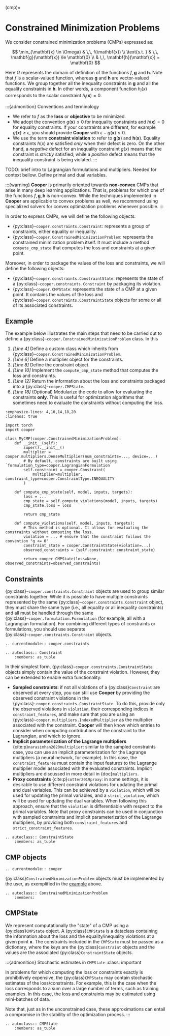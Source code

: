 (cmp)=

# Constrained Minimization Problems

We consider constrained minimization problems (CMPs) expressed as:

$$
\min_{\mathbf{x} \in \Omega} & \,\, f(\mathbf{x}) \\ \text{s.t. }
& \,\, \mathbf{g}(\mathbf{x}) \le \mathbf{0} \\ & \,\, \mathbf{h}(\mathbf{x}) = \mathbf{0}
$$

Here $\Omega$ represents the domain of definition of the functions $f, \mathbf{g}$ and $\mathbf{h}$. Note that $f$ is a scalar-valued function, whereas $\mathbf{g}$ and $\mathbf{h}$ are vector-valued functions. We group together all the inequality constraints in $\mathbf{g}$ and all the equality constraints in $\mathbf{h}$.
In other words, a component function $h_i(x)$ corresponds to the scalar constraint
$h_i(\mathbf{x}) = 0$.

:::{admonition} Conventions and terminology

- We refer to $f$ as the **loss** or **objective** to be minimized.
- We adopt the convention $g(\mathbf{x}) \le 0$ for inequality constraints and $h(\mathbf{x}) = 0$ for equality constraints. If your constraints are different, for example $g(\mathbf{x}) \ge \epsilon$, you should provide **Cooper** with $\epsilon - g(\mathbf{x}) \le 0$.
- We use the term **constraint violation** to refer to $\mathbf{g}(\mathbf{x})$ and $\mathbf{h}(\mathbf{x})$. Equality constraints $h(x)$ are satisfied *only* when their defect is zero. On the other hand, a *negative* defect for an inequality constraint $g(x)$ means that the constraint is *strictly* satisfied; while a *positive* defect means that the inequality constraint is being violated.
:::

TODO: brief intro to Lagrangian formulations and multipliers. Needed for context bellow. Define primal and dual variables.

:::{warning}
**Cooper** is primarily oriented towards **non-convex** CMPs that arise
in many deep learning applications. That is, problems for which one of
the functions $f, \mathbf{g}, \mathbf{h}$ is non-convex. While the techniques
implemented in **Cooper** are applicable to convex problems as well, we
recommend using specialized solvers for convex optimization problems whenever
possible.
:::

In order to express CMPs, we will define the following objects:
- {py:class}`~cooper.constraints.Constraint`: represents a group of constraints, either equality or inequality.
- {py:class}`~cooper.ConstrainedMinimizationProblem`: represents the constrained minimization problem itself. It must include a method `compute_cmp_state` that computes the loss and constraints at a given point.

Moreover, in order to package the values of the loss and constraints, we will define the following objects:
- {py:class}`~cooper.constraints.ConstraintState`: represents the state of a {py:class}`~cooper.constraints.Constraint` by packaging its violation.
- {py:class}`~cooper.CMPState`: represents the state of a CMP at a given point. It contains the values of the loss and {py:class}`~cooper.constraints.ConstraintState` objects for some or all of its associated constraints.

## Example

The example below illustrates the main steps that need to be carried out to
define a {py:class}`~cooper.ConstrainedMinimizationProblem` class. In this

1. *\[Line 4\]* Define a custom class which inherits from {py:class}`~cooper.ConstrainedMinimizationProblem`.
2. *\[Line 6\]* Define a multiplier object for the constraints.
3. *\[Line 8\]* Define the constraint object.
4. *\[Line 10\]* Implement the `compute_cmp_state` method that computes the loss and constraints.
5. *\[Line 12\]* Return the information about the loss and constraints packaged into a {py:class}`~cooper.CMPState`.
6. *\[Line 18\]* (Optional) Modularize the code to allow for evaluating the constraints **only**. This is useful for optimization algorithms that sometimes need to evaluate the constraints without computing the loss.

```{code-block} python
:emphasize-lines: 4,10,14,18,20
:linenos: true

import torch
import cooper

class MyCMP(cooper.ConstrainedMinimizationProblem):
    def __init__(self):
        super().__init__()
        multiplier = cooper.multipliers.DenseMultiplier(num_constraints=..., device=...)
        # By default, constraints are built using `formulation_type=cooper.LagrangianFormulation`
        self.constraint = cooper.Constraint(
            multiplier=multiplier, constraint_type=cooper.ConstraintType.INEQUALITY
        )

    def compute_cmp_state(self, model, inputs, targets):
        loss = ...
        cmp_state = self.compute_violations(model, inputs, targets)
        cmp_state.loss = loss

        return cmp_state

    def compute_violations(self, model, inputs, targets):
        # This method is optional. It allows for evaluating the constraints without computing the loss.
        violation = ... # ensure that the constraint follows the convention "g <= 0"
        constraint_state = cooper.ConstraintState(violation=...)
        observed_constraints = {self.constraint: constraint_state}

        return cooper.CMPState(loss=None, observed_constraints=observed_constraints)
```


## Constraints

{py:class}`~cooper.constraints.Constraint` objects are used to group similar constraints together. While it is possible to have multiple constraints represented by the same {py:class}`~cooper.constraints.Constraint` object, they must share the same type (i.e., all equality or all inequality constraints) and all must be handled through the same {py:class}`~cooper.formulation.Formulation` (for example, all with a Lagrangian formulation). For combining different types of constraints or formulations, you should use separate {py:class}`~cooper.constraints.Constraint` objects.

```{eval-rst}
.. currentmodule:: cooper.constraints
```


```{eval-rst}
.. autoclass:: Constraint
    :members: as_tuple
```

In their simplest form, {py:class}`~cooper.constraints.ConstraintState` objects simply contain the value of the constraint violation. However, they can be extended to enable extra functionality:
- **Sampled constraints**: if not all violations of a {py:class}`Constraint` are observed at every step, you can still use **Cooper** by providing the observed constraint violations in the {py:class}`~cooper.constraints.ConstraintState`. To do this, provide only the observed violations in `violation`, their corresponding indices in `constraint_features`, and make sure that you are using an {py:class}`~cooper.multipliers.IndexedMultiplier` as the multiplier associated with the constraint. **Cooper** will then know which entries to consider when computing contributions of the constraint to the Lagrangian, and which to ignore.
- **Implicit parameterization of the Lagrange multipliers** {cite:p}`narasimhan2020multiplier`: similar to the sampled constraints case, you can use an implicit parameterization for the Lagrange multipliers (a neural network, for example). In this case, the `constraint_features` must contain the input features to the Lagrange multiplier model associated with the evaluated constraints. Implicit multipliers are discussed in more detail in {doc}`multipliers`.
- **Proxy constraints** {cite:p}`cotter2019proxy`: in some settings, it is desirable to use different constraint violations for updating the primal and dual variables. This can be achieved by a `violation`, which will be used for updating the primal variables, and a `strict_violation`, which will be used for updating the dual variables. When following this approach, ensure that the `violation` is differentiable with respect to the primal variables. Note that proxy constraints can be used in conjunction with sampled constraints and implicit parameterization of the Lagrange multipliers, by providing both `constraint_features` and `strict_constraint_features`.

```{eval-rst}
.. autoclass:: ConstraintState
    :members: as_tuple
```


## CMP objects

```{eval-rst}
.. currentmodule:: cooper
```

{py:class}`ConstrainedMinimizationProblem` objects must be implemented by the user, as exemplified in the [example](#example) above.

```{eval-rst}
.. autoclass:: ConstrainedMinimizationProblem
    :members:
```

## CMPState

We represent computationally the "state" of a CMP using a {py:class}`CMPState`
object. A {py:class}`CMPState` is a dataclass containing the information about the
loss and the equality/inequality violations at a given point $\mathbf{x}$. The constraints included in the `CMPState` must be passed as a dictionary, where the keys are the {py:class}`Constraint` objects and the values are the associated {py:class}`ConstraintState` objects.

:::{admonition} Stochastic estimates in `CMPState`
:class: important

In problems for which computing the loss or constraints exactly is prohibitively
expensive, the {py:class}`CMPState` may contain stochastic estimates of the
loss/constraints. For example, this is the case when the loss corresponds to a
sum over a large number of terms, such as training examples. In this case, the
loss and constraints may be estimated using mini-batches of data.

Note that, just as in the unconstrained case, these approximations can
entail a compromise in the stability of the optimization process.
:::

```{eval-rst}
.. autoclass:: CMPState
    :members: as_tuple
```
